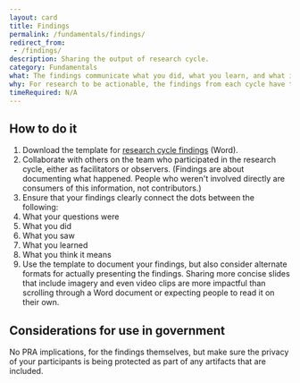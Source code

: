 ```yaml
---
layout: card
title: Findings
permalink: /fundamentals/findings/
redirect_from:
 - /findings/
description: Sharing the output of research cycle.
category: Fundamentals
what: The findings communicate what you did, what you learn, and what it means for what comes next.
why: For research to be actionable, the findings from each cycle have to be communicated to the team and other stakeholders clearly and confidently.
timeRequired: N/A
---
```

## How to do it

1. Download the template for [research cycle findings](/methods/templates/Research%20Cycle%20Findings.docx) (Word).
1. Collaborate with others on the team who participated in the research cycle, either as facilitators or observers. (Findings are about documenting what happened. People who weren't involved directly are consumers of this information, not contributors.)
1. Ensure that your findings clearly connect the dots between the following:
  1. What your questions were
  1. What you did
  1. What you saw
  1. What you learned
  1. What you think it means
1. Use the template to document your findings, but also consider alternate formats for actually presenting the findings. Sharing more concise slides that include imagery and even video clips are more impactful than scrolling through a Word document or expecting people to read it on their own.

<section class="method--section method--section--government-considerations" markdown="1" >

## Considerations for use in government  

No PRA implications, for the findings themselves, but make sure the privacy of your participants is being protected as part of any artifacts that are included.

</section>
